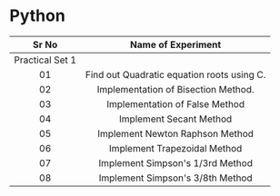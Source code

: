 # Python

| Sr No | Name of Experiment |
|:------------:|:------------------:|
| Practical Set 1 |
| 01 | Find out Quadratic equation roots using C. |
| 02 | Implementation of Bisection Method. |
| 03 | Implementation of False Method |
| 04 | Implement Secant Method |
| 05 | Implement Newton Raphson Method |
| 06 | Implement Trapezoidal Method |
| 07 | Implement Simpson's 1/3rd Method |
| 08 | Implement Simpson's 3/8th Method |
